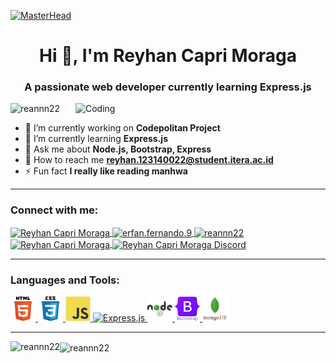 [![MasterHead](https://devtechnosys.com/insights/wp-content/uploads/2021/07/full-stack-development.gif)](https://github.com/Reannn22)
<h1 align="center">Hi 👋, I'm Reyhan Capri Moraga</h1>
<h3 align="center">A passionate web developer currently learning Express.js</h3>
<img align="right" alt="Coding" width="400" src="https://media1.tenor.com/m/UrnPTaqPEzkAAAAd/developer.gif">

<p align="left">
  <img src="https://komarev.com/ghpvc/?username=reannn22&label=Profile%20views&color=0e75b6&style=flat" alt="reannn22" />
</p>

- 🔭 I’m currently working on **Codepolitan Project**
- 🌱 I’m currently learning **Express.js**
- 💬 Ask me about **Node.js, Bootstrap, Express**
- 📧 How to reach me **reyhan.123140022@student.itera.ac.id**
- ⚡ Fun fact **I really like reading manhwa**

---

<h3 align="left">Connect with me:</h3>
<p align="left">
  <a href="https://www.linkedin.com/in/reyhan-capri-moraga-422072295/" target="blank">
    <img align="center" src="https://raw.githubusercontent.com/rahuldkjain/github-profile-readme-generator/master/src/images/icons/Social/linked-in-alt.svg" alt="Reyhan Capri Moraga" height="30" width="40" />
  </a>
  <a href="https://fb.com/erfan.fernando.9" target="blank">
    <img align="center" src="https://raw.githubusercontent.com/rahuldkjain/github-profile-readme-generator/master/src/images/icons/Social/facebook.svg" alt="erfan.fernando.9" height="30" width="40" />
  </a>
  <a href="https://instagram.com/reannn22" target="blank">
    <img align="center" src="https://raw.githubusercontent.com/rahuldkjain/github-profile-readme-generator/master/src/images/icons/Social/instagram.svg" alt="reannn22" height="30" width="40" />
  </a>
  <a href="https://www.youtube.com/c/ReyhanCapriMoraga" target="blank">
    <img align="center" src="https://raw.githubusercontent.com/rahuldkjain/github-profile-readme-generator/master/src/images/icons/Social/youtube.svg" alt="Reyhan Capri Moraga" height="30" width="40" />
  </a>
  <a href="https://discord.gg/h8NKfMQX" target="blank">
    <img align="center" src="https://raw.githubusercontent.com/rahuldkjain/github-profile-readme-generator/master/src/images/icons/Social/discord.svg" alt="Reyhan Capri Moraga Discord" height="30" width="40" />
  </a>
</p>

---

<h3 align="left">Languages and Tools:</h3>
<p align="left">
  <a href="https://developer.mozilla.org/en-US/docs/Web/HTML" target="_blank" rel="noreferrer">
    <img src="https://raw.githubusercontent.com/devicons/devicon/master/icons/html5/html5-original-wordmark.svg" alt="HTML" width="40" height="40"/>
  </a>
  <a href="https://developer.mozilla.org/en-US/docs/Web/CSS" target="_blank" rel="noreferrer">
    <img src="https://raw.githubusercontent.com/devicons/devicon/master/icons/css3/css3-original-wordmark.svg" alt="CSS" width="40" height="40"/>
  </a>
  <a href="https://developer.mozilla.org/en-US/docs/Web/JavaScript" target="_blank" rel="noreferrer">
    <img src="https://raw.githubusercontent.com/devicons/devicon/master/icons/javascript/javascript-original.svg" alt="JavaScript" width="40" height="40"/>
  </a>
  <a href="https://expressjs.com/" target="_blank" rel="noreferrer">
    <img src="https://inclusioncloud.com/wp-content/uploads/2023/10/express-open-source.png" alt="Express.js" width="40" height="40"/>
  </a>
  <a href="https://nodejs.org/en/" target="_blank" rel="noreferrer">
    <img src="https://raw.githubusercontent.com/devicons/devicon/master/icons/nodejs/nodejs-original-wordmark.svg" alt="Node.js" width="40" height="40"/>
  </a>
  <a href="https://getbootstrap.com/" target="_blank" rel="noreferrer">
    <img src="https://raw.githubusercontent.com/devicons/devicon/master/icons/bootstrap/bootstrap-original-wordmark.svg" alt="Bootstrap" width="40" height="40"/>
  </a>
  <a href="https://www.mongodb.com/" target="_blank" rel="noreferrer">
    <img src="https://raw.githubusercontent.com/devicons/devicon/master/icons/mongodb/mongodb-original-wordmark.svg" alt="MongoDB" width="40" height="40"/>
  </a>
</p>

---

<p><img align="left" src="https://github-readme-stats.vercel.app/api/top-langs?username=reannn22&show_icons=true&locale=en&layout=compact" alt="reannn22" /></p>

<p><img align="center" src="https://github-readme-streak-stats.herokuapp.com/?user=reannn22&" alt="reannn22" /></p>
